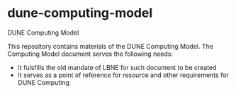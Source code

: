 # dune-computing-model
DUNE Computing Model

This repository contains materials of the DUNE Computing Model. The Computing Model
document serves the following needs:
* It fulsfills the old mandate of LBNE for such document to be created
* It serves as a point of reference for resource and other requirements for DUNE Computing
